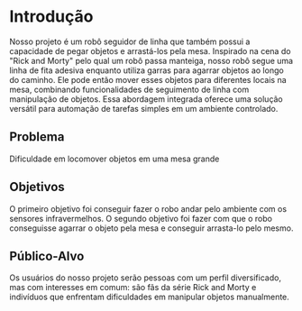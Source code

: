 # Introdução

Nosso projeto é um robô seguidor de linha que também possui a capacidade de pegar objetos e arrastá-los pela mesa. Inspirado na cena do "Rick and Morty" pelo qual um robô passa manteiga, nosso robô segue uma linha de fita adesiva enquanto utiliza garras para agarrar objetos ao longo do caminho. Ele pode então mover esses objetos para diferentes locais na mesa, combinando funcionalidades de seguimento de linha com manipulação de objetos. Essa abordagem integrada oferece uma solução versátil para automação de tarefas simples em um ambiente controlado.

## Problema
Dificuldade em locomover objetos em uma mesa grande 

## Objetivos
O primeiro objetivo foi conseguir fazer o robo andar pelo ambiente com os sensores infravermelhos.
O segundo objetivo foi fazer com que o robo conseguisse agarrar o objeto pela mesa e conseguir arrasta-lo pelo mesmo.
 
## Público-Alvo
Os usuários do nosso projeto serão pessoas com um perfil diversificado, mas com interesses em comum: são fãs da série Rick and Morty e indivíduos que enfrentam dificuldades em manipular objetos manualmente.

